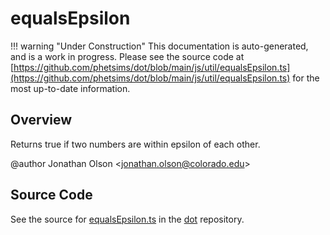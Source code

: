 # equalsEpsilon

!!! warning "Under Construction"
    This documentation is auto-generated, and is a work in progress. Please see the source code at
    [https://github.com/phetsims/dot/blob/main/js/util/equalsEpsilon.ts](https://github.com/phetsims/dot/blob/main/js/util/equalsEpsilon.ts) for the most up-to-date information.

## Overview

Returns true if two numbers are within epsilon of each other.

@author Jonathan Olson &lt;jonathan.olson@colorado.edu&gt;



## Source Code

See the source for [equalsEpsilon.ts](https://github.com/phetsims/dot/blob/main/js/util/equalsEpsilon.ts) in the [dot](https://github.com/phetsims/dot) repository.
